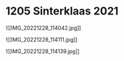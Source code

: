 # 1205 Sinterklaas 2021
![[IMG_20221228_114042.jpg]]

![[IMG_20221228_114111.jpg]]

![[IMG_20221228_114139.jpg]]